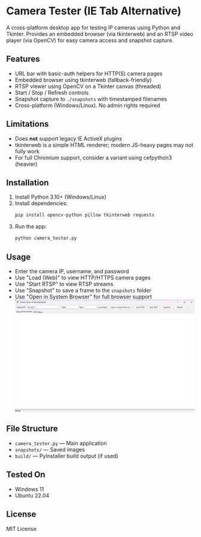 # Camera Tester (IE Tab Alternative)

A cross-platform desktop app for testing IP cameras using Python and Tkinter. Provides an embedded browser (via tkinterweb) and an RTSP video player (via OpenCV) for easy camera access and snapshot capture.

## Features
- URL bar with basic-auth helpers for HTTP(S) camera pages
- Embedded browser using tkinterweb (fallback-friendly)
- RTSP viewer using OpenCV on a Tkinter canvas (threaded)
- Start / Stop / Refresh controls
- Snapshot capture to `./snapshots` with timestamped filenames
- Cross-platform (Windows/Linux). No admin rights required

## Limitations
- Does **not** support legacy IE ActiveX plugins
- tkinterweb is a simple HTML renderer; modern JS-heavy pages may not fully work
- For full Chromium support, consider a variant using cefpython3 (heavier)

## Installation

1. Install Python 3.10+ (Windows/Linux)
2. Install dependencies:
   ```sh
   pip install opencv-python pillow tkinterweb requests
   ```
3. Run the app:
   ```sh
   python camera_tester.py
   ```

## Usage
- Enter the camera IP, username, and password
- Use "Load (Web)" to view HTTP/HTTPS camera pages
- Use "Start RTSP" to view RTSP streams
- Use "Snapshot" to save a frame to the `snapshots` folder
- Use "Open in System Browser" for full browser support
![alt text](image.png)

## File Structure
- `camera_tester.py` — Main application
- `snapshots/` — Saved images
- `build/` — PyInstaller build output (if used)

## Tested On
- Windows 11
- Ubuntu 22.04

## License
MIT License
